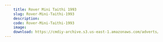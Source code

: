 ```yaml
---
    title: Rover Mini Taithi 1993
    slug: Rover-Mini-Taithi-1993
    description:
    code: Rover-Mini-Taithi-1993
    image:
    download: https://cmdiy-archive.s3.us-east-1.amazonaws.com/adverts/documents/Rover+Mini+Taithi+1993.pdf
---
```

<!-- Content of the page -->

##
        